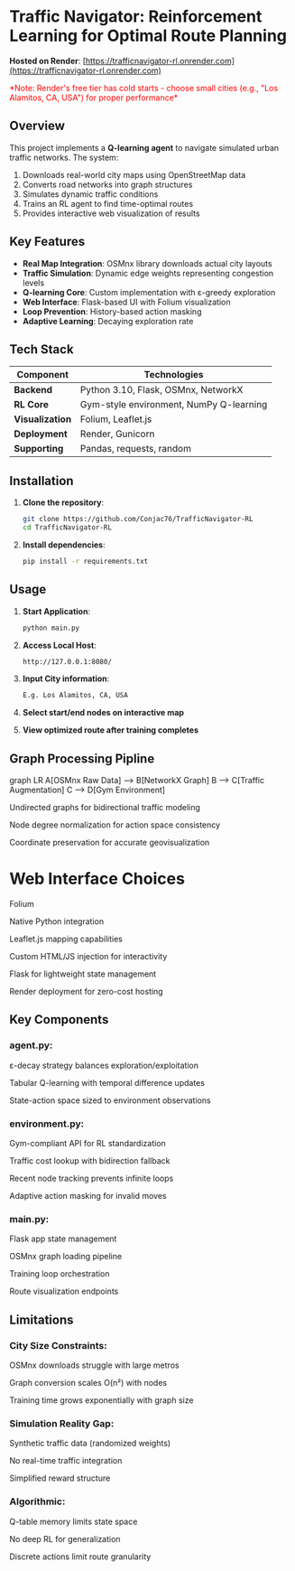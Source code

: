 # Traffic Navigator: Reinforcement Learning for Optimal Route Planning

**Hosted on Render**: [https://trafficnavigator-rl.onrender.com](https://trafficnavigator-rl.onrender.com)  

<style>
    .red-text { color: red; }
</style>

<p class="red-text">*Note: Render's free tier has cold starts - choose small cities (e.g., "Los Alamitos, CA, USA") for proper performance*</p>

## Overview
This project implements a **Q-learning agent** to navigate simulated urban traffic networks. The system:
1. Downloads real-world city maps using OpenStreetMap data
2. Converts road networks into graph structures
3. Simulates dynamic traffic conditions
4. Trains an RL agent to find time-optimal routes
5. Provides interactive web visualization of results


## Key Features
- **Real Map Integration**: OSMnx library downloads actual city layouts
- **Traffic Simulation**: Dynamic edge weights representing congestion levels
- **Q-learning Core**: Custom implementation with ε-greedy exploration
- **Web Interface**: Flask-based UI with Folium visualization
- **Loop Prevention**: History-based action masking
- **Adaptive Learning**: Decaying exploration rate

## Tech Stack
| Component | Technologies |
|-----------|--------------|
| **Backend** | Python 3.10, Flask, OSMnx, NetworkX |
| **RL Core** | Gym-style environment, NumPy Q-learning |
| **Visualization** | Folium, Leaflet.js |
| **Deployment** | Render, Gunicorn |
| **Supporting** | Pandas, requests, random |


## Installation

1. **Clone the repository**:
   ```bash
   git clone https://github.com/Conjac76/TrafficNavigator-RL
   cd TrafficNavigator-RL
2. **Install dependencies**:
    ```bash
    pip install -r requirements.txt

## Usage 
1. **Start Application**:
    ```bash
    python main.py
2. **Access Local Host**:
    ```bash
    http://127.0.0.1:8080/
3. **Input City information**:
    ```bash
    E.g. Los Alamitos, CA, USA

4. **Select start/end nodes on interactive map**

5. **View optimized route after training completes**


## Graph Processing Pipline

graph LR
    A[OSMnx Raw Data] --> B[NetworkX Graph]
    B --> C[Traffic Augmentation]
    C --> D[Gym Environment]

Undirected graphs for bidirectional traffic modeling

Node degree normalization for action space consistency

Coordinate preservation for accurate geovisualization

# Web Interface Choices

Folium

Native Python integration

Leaflet.js mapping capabilities

Custom HTML/JS injection for interactivity

Flask for lightweight state management

Render deployment for zero-cost hosting

## Key Components
### agent.py:
ε-decay strategy balances exploration/exploitation

Tabular Q-learning with temporal difference updates

State-action space sized to environment observations

### environment.py:
Gym-compliant API for RL standardization

Traffic cost lookup with bidirection fallback

Recent node tracking prevents infinite loops

Adaptive action masking for invalid moves

### main.py:
Flask app state management

OSMnx graph loading pipeline

Training loop orchestration

Route visualization endpoints


## Limitations
### City Size Constraints:

OSMnx downloads struggle with large metros

Graph conversion scales O(n²) with nodes

Training time grows exponentially with graph size

### Simulation Reality Gap:

Synthetic traffic data (randomized weights)

No real-time traffic integration

Simplified reward structure

### Algorithmic:

Q-table memory limits state space

No deep RL for generalization

Discrete actions limit route granularity

